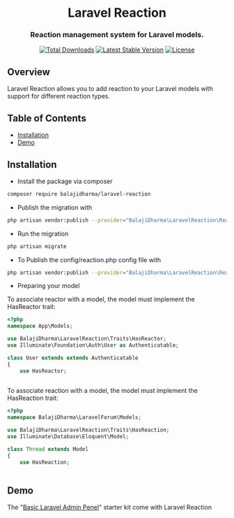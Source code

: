 <h1 align="center">Laravel Reaction</h1>
<h3 align="center">Reaction management system for Laravel models.</h3>
<p align="center">
<a href="https://packagist.org/packages/balajidharma/laravel-reaction"><img src="https://poser.pugx.org/balajidharma/laravel-reaction/downloads" alt="Total Downloads"></a>
<a href="https://packagist.org/packages/balajidharma/laravel-reaction"><img src="https://poser.pugx.org/balajidharma/laravel-reaction/v/stable" alt="Latest Stable Version"></a>
<a href="https://packagist.org/packages/balajidharma/laravel-reaction"><img src="https://poser.pugx.org/balajidharma/laravel-reaction/license" alt="License"></a>
</p>

## Overview
Laravel Reaction allows you to add reaction to your Laravel models with support for different reaction types.

## Table of Contents

- [Installation](#installation)
- [Demo](#demo)

## Installation
- Install the package via composer
```bash
composer require balajidharma/laravel-reaction
```

- Publish the migration with
```bash
php artisan vendor:publish --provider="BalajiDharma\LaravelReaction\ReactionServiceProvider" --tag="migrations"
```

- Run the migration
```bash
php artisan migrate
```

- To Publish the config/reaction.php config file with
```bash
php artisan vendor:publish --provider="BalajiDharma\LaravelReaction\ReactionServiceProvider" --tag="config"
```

- Preparing your model

To associate reactor with a model, the model must implement the HasReactor trait:
```php
<?php
namespace App\Models;

use BalajiDharma\LaravelReaction\Traits\HasReactor;
use Illuminate\Foundation\Auth\User as Authenticatable;

class User extends extends Authenticatable
{
    use HasReactor;
	
```


To associate reaction with a model, the model must implement the HasReaction trait:
```php
<?php
namespace BalajiDharma\LaravelForum\Models;

use BalajiDharma\LaravelReaction\Traits\HasReaction;
use Illuminate\Database\Eloquent\Model;

class Thread extends Model
{
    use HasReaction;
	
```

## Demo
The "[Basic Laravel Admin Penel](https://github.com/balajidharma/basic-laravel-admin-panel)" starter kit come with Laravel Reaction
